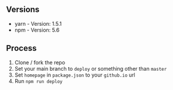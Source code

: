 ## Versions
- yarn - Version: 1.5.1
- npm - Version: 5.6

## Process
1. Clone / fork the repo
2. Set your main branch to `deploy` or something other than `master`
3. Set `homepage` in `package.json` to your `github.io` url 
4. Run `npm run deploy`
